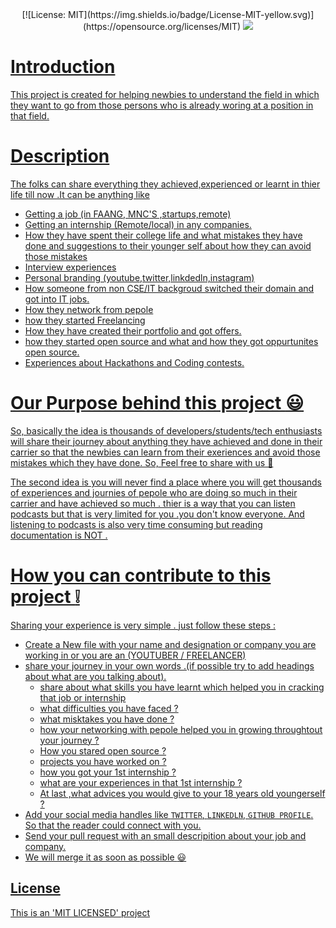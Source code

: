 <div align="center">
[![License: MIT](https://img.shields.io/badge/License-MIT-yellow.svg)](https://opensource.org/licenses/MIT)
<img src="https://github-size-badge.herokuapp.com/Adarsh-jaiss/journey-book.svg" />
  <a href="https://github.com/Adarsh-jaiss/journey-book">
</div>

# Introduction

This project is created for helping newbies to understand the field in which they want to go from those persons who is already woring at a position in that field.

# Description

The folks can share everything they achieved,experienced or learnt in thier life till now .It can be anything like

- Getting a job (in FAANG, MNC'S ,startups,remote)
- Getting an internship (Remote/local) in any companies.
- How they have spent their college life and what mistakes they have done and suggestions to their younger self about how they can avoid those mistakes
- Interview experiences
- Personal branding (youtube,twitter,linkdedln,instagram)
- How someone from non CSE/IT backgroud switched their domain and got into IT jobs.
- How they network from pepole
- how they started Freelancing
- How they have created their portfolio and got offers.
- how they started open source and what and how they got oppurtunites open source.
- Experiences about Hackathons and Coding contests.

# Our Purpose behind this project :smiley:

So, basically the idea is thousands of developers/students/tech enthusiasts will share their journey about anything they have achieved and done in their carrier so that the newbies can learn from their exeriences and avoid those mistakes which they have done. So, Feel free to share with us 🙂

The second idea is you will never find a place where you will get thousands of experiences and journies of pepole who are doing so much in their carrier and have achieved so much . thier is a way that you can listen podcasts but that is very limited for you .you don't know everyone. And listening to podcasts is also very time consuming but reading documentation is NOT .

# How you can contribute to this project :grey_exclamation:

Sharing your experience is very simple . just follow these steps :

- Create a New file with your name and designation or company you are working in or you are an (YOUTUBER / FREELANCER)
- share your journey in your own words .(if possible try to add headings about what are you talking about).
  - share about what skills you have learnt which helped you in cracking that job or internship
  - what difficulties you have faced ?
  - what misktakes you have done ?
  - how your networking with pepole helped you in growing throughtout your journey ?
  - How you stared open source ?
  - projects you have worked on ?
  - how you got your 1st internship ?
  - what are your experiences in that 1st internship ?
  - At last ,what advices you would give to your 18 years old youngerself ?
- Add your social media handles like `TWITTER`, `LINKEDLN`, `GITHUB PROFILE`. So that the reader could connect with you.
- Send your pull request with an small descripition about your job and company.
- We will merge it as soon as possible :smiley:

## License

This is an 'MIT LICENSED' project
